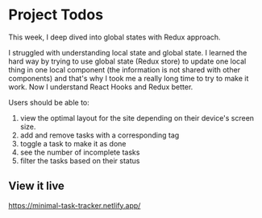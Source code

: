 # Project Todos

This week, I deep dived into global states with Redux approach.

I struggled with understanding local state and global state. I learned the hard way by trying to use global state (Redux store)
to update one local thing in one local component (the information is not shared with other components) and that's why I took me a really long time to try to make it work. Now I understand React Hooks and Redux better. 

Users should be able to:
1. view the optimal layout for the site depending on their device's screen size.
2. add and remove tasks with a corresponding tag
3. toggle a task to make it as done
4. see the number of incomplete tasks
5. filter the tasks based on their status

## View it live

https://minimal-task-tracker.netlify.app/

